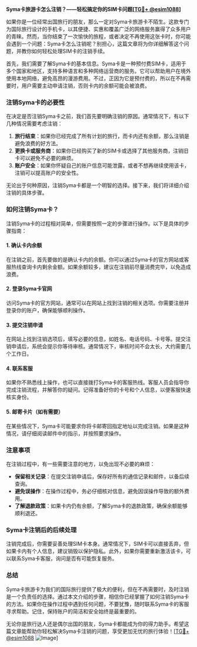 **Syma卡旅游卡怎么注销？——轻松搞定你的SIM卡问题[[TG💪+ @esim1088](https://t.me/s/esim1088)]**

如果你是一位经常出国旅行的朋友，那么一定对Syma卡旅游卡不陌生。这款专门为国际旅行设计的手机卡，以其便捷、实惠和覆盖广泛的网络服务赢得了众多用户的青睐。然而，当你结束了一次愉快的旅程，或者决定不再使用这张卡时，你可能会遇到一个问题：Syma卡怎么注销呢？别担心，这篇文章将为你详细解答这个问题，并教你如何轻松处理SIM卡的注销手续。

首先，我们需要了解Syma卡的基本信息。Syma卡是一种预付费SIM卡，适用于多个国家和地区，支持多种语言和多种网络运营商的服务。它可以帮助用户在境外使用本地网络，避免高昂的漫游费用。不过，正因为它是预付费的，所以在不再需要时，用户需要主动申请注销，否则卡内的余额可能会被浪费。

### 注销Syma卡的必要性

在决定是否注销Syma卡之前，我们首先要明确注销的原因。通常情况下，有以下几种情况需要考虑注销：

1. **旅行结束**：如果你已经完成了所有计划的旅行，而卡内还有余额，那么注销是避免浪费的好方法。
2. **更换卡或服务商**：如果你已经购买了新的SIM卡或选择了其他服务商，注销旧卡可以避免不必要的麻烦。
3. **账户安全**：如果你怀疑自己的账户信息可能泄露，或者不想再继续使用该卡，注销可以提高账户的安全性。

无论出于何种原因，注销Syma卡都是一个明智的选择。接下来，我们将详细介绍注销的具体步骤。

### 如何注销Syma卡？

注销Syma卡的过程相对简单，但需要按照一定的步骤进行操作。以下是具体的步骤指南：

#### 1. 确认卡内余额
在注销之前，首先要做的是确认卡内的余额。你可以通过Syma卡的官方网站或客服热线查询卡内剩余金额。如果余额较多，建议在注销前尽量消费完毕，以免造成浪费。

#### 2. 登录Syma卡官网
访问Syma卡的官方网站，通常可以在网站上找到注销的相关选项。你需要注册并登录你的账户，确保能够顺利操作。

#### 3. 提交注销申请
在网站上找到注销选项后，填写必要的信息，如姓名、电话号码、卡号等。提交注销申请后，系统会提示你等待审核。通常情况下，审核时间不会太长，大约需要几个工作日。

#### 4. 联系客服
如果你不熟悉线上操作，也可以直接拨打Syma卡的客服热线。客服人员会指导你完成注销流程，并解答你的疑问。记得准备好你的卡号和个人信息，以便客服快速核实身份。

#### 5. 邮寄卡片（如有需要）
在某些情况下，Syma卡可能要求你将卡邮寄回指定地址以完成注销。如果是这种情况，请仔细阅读邮件中的指示，并按照要求操作。

### 注意事项

在注销过程中，有一些需要注意的地方，以免出现不必要的麻烦：

- **保留相关记录**：在提交注销申请后，保存好所有的通信记录和邮件，以备后续查询。
- **避免误操作**：在操作过程中，务必仔细核对信息，避免因误操作导致的额外费用。
- **了解退款政策**：如果卡内仍有余额，了解Syma卡的退款政策，确保余额能够顺利退还。

### Syma卡注销后的后续处理

注销完成后，你需要妥善处理SIM卡本身。通常情况下，SIM卡可以直接丢弃，但如果卡内有个人信息，建议销毁以保护隐私。此外，如果你需要重新激活该卡，可以联系Syma卡客服，询问是否有可能恢复服务。

### 总结

Syma卡旅游卡为我们的国际旅行提供了极大的便利，但在不再需要时，及时注销是一个负责任的选择。通过本文介绍的步骤，相信你已经掌握了如何注销Syma卡的方法。如果你在操作过程中遇到任何问题，不要犹豫，随时联系Syma卡的客服寻求帮助。记住，保持账户的简洁和安全始终是最重要的。

无论你是旅行达人还是偶尔出国的朋友，Syma卡都能成为你的得力助手。希望这篇文章能帮助你轻松解决Syma卡注销的问题，享受更加无忧的旅行体验！[[TG💪+ @esim1088](https://t.me/s/esim1088) ![Image](https://i.postimg.cc/4NQfJmqS/Snipaste-2025-05-13-00-14-12.png)]